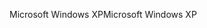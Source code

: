 <span data-ttu-id="8b0d0-101">Microsoft Windows XP</span><span class="sxs-lookup"><span data-stu-id="8b0d0-101">Microsoft Windows XP</span></span>